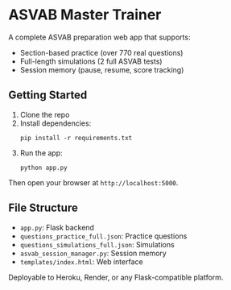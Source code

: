 # ASVAB Master Trainer

A complete ASVAB preparation web app that supports:

- Section-based practice (over 770 real questions)
- Full-length simulations (2 full ASVAB tests)
- Session memory (pause, resume, score tracking)

## Getting Started

1. Clone the repo
2. Install dependencies:
   ```
   pip install -r requirements.txt
   ```
3. Run the app:
   ```
   python app.py
   ```

Then open your browser at `http://localhost:5000`.

## File Structure

- `app.py`: Flask backend
- `questions_practice_full.json`: Practice questions
- `questions_simulations_full.json`: Simulations
- `asvab_session_manager.py`: Session memory
- `templates/index.html`: Web interface

Deployable to Heroku, Render, or any Flask-compatible platform.
